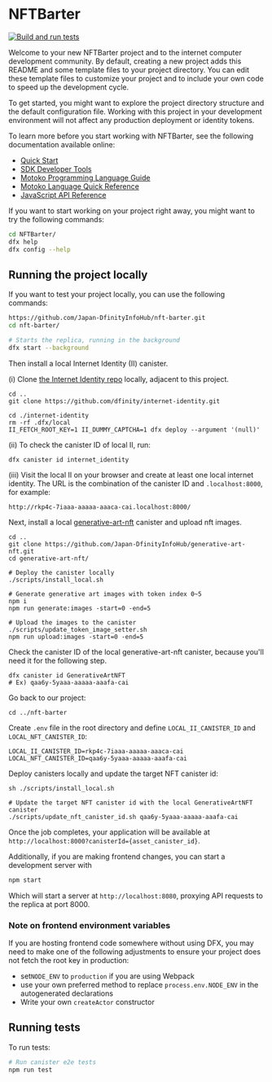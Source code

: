 # NFTBarter

[![Build and run tests](https://github.com/Japan-DfinityInfoHub/nft-barter/actions/workflows/test.yml/badge.svg)](https://github.com/Japan-DfinityInfoHub/nft-barter/actions/workflows/test.yml)

Welcome to your new NFTBarter project and to the internet computer development community. By default, creating a new project adds this README and some template files to your project directory. You can edit these template files to customize your project and to include your own code to speed up the development cycle.

To get started, you might want to explore the project directory structure and the default configuration file. Working with this project in your development environment will not affect any production deployment or identity tokens.

To learn more before you start working with NFTBarter, see the following documentation available online:

- [Quick Start](https://sdk.dfinity.org/docs/quickstart/quickstart-intro.html)
- [SDK Developer Tools](https://sdk.dfinity.org/docs/developers-guide/sdk-guide.html)
- [Motoko Programming Language Guide](https://sdk.dfinity.org/docs/language-guide/motoko.html)
- [Motoko Language Quick Reference](https://sdk.dfinity.org/docs/language-guide/language-manual.html)
- [JavaScript API Reference](https://erxue-5aaaa-aaaab-qaagq-cai.raw.ic0.app)

If you want to start working on your project right away, you might want to try the following commands:

```bash
cd NFTBarter/
dfx help
dfx config --help
```

## Running the project locally

If you want to test your project locally, you can use the following commands:

```bash
https://github.com/Japan-DfinityInfoHub/nft-barter.git
cd nft-barter/

# Starts the replica, running in the background
dfx start --background
```

Then install a local Internet Identity (II) canister.

(i) Clone [the Internet Identity repo](https://github.com/dfinity/internet-identity) locally, adjacent to this project.

```
cd ..
git clone https://github.com/dfinity/internet-identity.git

cd ./internet-identity
rm -rf .dfx/local
II_FETCH_ROOT_KEY=1 II_DUMMY_CAPTCHA=1 dfx deploy --argument '(null)'
```

(ii) To check the canister ID of local II, run:

```
dfx canister id internet_identity
```

(iii) Visit the local II on your browser and create at least one local internet identity. The URL is the combination of the canister ID and `.localhost:8000`, for example:

```
http://rkp4c-7iaaa-aaaaa-aaaca-cai.localhost:8000/
```

Next, install a local [generative-art-nft](https://github.com/Japan-DfinityInfoHub/generative-art-nft) canister and upload nft images.

```
cd ..
git clone https://github.com/Japan-DfinityInfoHub/generative-art-nft.git
cd generative-art-nft/

# Deploy the canister locally
./scripts/install_local.sh

# Generate generative art images with token index 0~5
npm i
npm run generate:images -start=0 -end=5

# Upload the images to the canister
./scripts/update_token_image_setter.sh
npm run upload:images -start=0 -end=5
```

Check the canister ID of the local generative-art-nft canister, because you'll need it for the following step.

```
dfx canister id GenerativeArtNFT
# Ex) qaa6y-5yaaa-aaaaa-aaafa-cai
```

Go back to our project:

```
cd ../nft-barter
```

Create `.env` file in the root directory and define `LOCAL_II_CANISTER_ID` and `LOCAL_NFT_CANISTER_ID`:

```
LOCAL_II_CANISTER_ID=rkp4c-7iaaa-aaaaa-aaaca-cai
LOCAL_NFT_CANISTER_ID=qaa6y-5yaaa-aaaaa-aaafa-cai
```

Deploy canisters locally and update the target NFT canister id:

```
sh ./scripts/install_local.sh

# Update the target NFT canister id with the local GenerativeArtNFT canister
./scripts/update_nft_canister_id.sh qaa6y-5yaaa-aaaaa-aaafa-cai
```

Once the job completes, your application will be available at `http://localhost:8000?canisterId={asset_canister_id}`.

Additionally, if you are making frontend changes, you can start a development server with

```bash
npm start
```

Which will start a server at `http://localhost:8080`, proxying API requests to the replica at port 8000.

### Note on frontend environment variables

If you are hosting frontend code somewhere without using DFX, you may need to make one of the following adjustments to ensure your project does not fetch the root key in production:

- set`NODE_ENV` to `production` if you are using Webpack
- use your own preferred method to replace `process.env.NODE_ENV` in the autogenerated declarations
- Write your own `createActor` constructor

## Running tests
To run tests:
```bash
# Run canister e2e tests
npm run test
```
